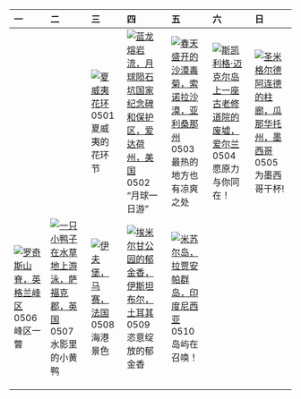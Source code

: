 | 一                                                                                                                                                                                                     | 二                                                                                                                                                                                                 | 三                                                                                                                                                                                 | 四                                                                                                                                                                                                             | 五                                                                                                                                                                                                    | 六                                                                                                                                                                                                    | 日                                                                                                                                                                                                      |
|:------------------------------------------------------------------------------------------------------------------------------------------------------------------------------------------------------|:--------------------------------------------------------------------------------------------------------------------------------------------------------------------------------------------------|:----------------------------------------------------------------------------------------------------------------------------------------------------------------------------------|:--------------------------------------------------------------------------------------------------------------------------------------------------------------------------------------------------------------|:-----------------------------------------------------------------------------------------------------------------------------------------------------------------------------------------------------|:-----------------------------------------------------------------------------------------------------------------------------------------------------------------------------------------------------|:-------------------------------------------------------------------------------------------------------------------------------------------------------------------------------------------------------|
|                                                                                                                                                                                                       |                                                                                                                                                                                                   | [![](https://www.bing.com/th?id=OHR.HawaiianLei_ZH-CN7857272499_320x240.jpg '夏威夷花环')](https://www.bing.com/th?id=OHR.HawaiianLei_ZH-CN7857272499_UHD.jpg)<br>0501<br>夏威夷的花环节      | [![](https://www.bing.com/th?id=OHR.CratersOfTheMoon_ZH-CN8971565042_320x240.jpg '蓝龙熔岩流，月球陨石坑国家纪念碑和保护区，爱达荷州，美国')](https://www.bing.com/th?id=OHR.CratersOfTheMoon_ZH-CN8971565042_UHD.jpg)<br>0502<br>“月球一日游” | [![](https://www.bing.com/th?id=OHR.SonoranSpring_ZH-CN9246678734_320x240.jpg '春天盛开的沙漠毒菊，索诺拉沙漠，亚利桑那州')](https://www.bing.com/th?id=OHR.SonoranSpring_ZH-CN9246678734_UHD.jpg)<br>0503<br>最热的地方也有凉爽之处 | [![](https://www.bing.com/th?id=OHR.JediMonastery_ZH-CN0091557941_320x240.jpg '斯凯利格·迈克尔岛上一座古老修道院的废墟，爱尔兰')](https://www.bing.com/th?id=OHR.JediMonastery_ZH-CN0091557941_UHD.jpg)<br>0504<br>愿原力与你同在！ | [![](https://www.bing.com/th?id=OHR.SanMiguelAllende_ZH-CN1840507091_320x240.jpg '圣米格尔德阿连德的柱廊，瓜那华托州，墨西哥')](https://www.bing.com/th?id=OHR.SanMiguelAllende_ZH-CN1840507091_UHD.jpg)<br>0505<br>为墨西哥干杯! |
| [![](https://www.bing.com/th?id=OHR.TheRoachesPeakDistrict_ZH-CN2657532467_320x240.jpg '罗奇斯山脊，英格兰峰区')](https://www.bing.com/th?id=OHR.TheRoachesPeakDistrict_ZH-CN2657532467_UHD.jpg)<br>0506<br>峰区一瞥 | [![](https://www.bing.com/th?id=OHR.LittleDuckling_ZH-CN2922471258_320x240.jpg '一只小鸭子在水草地上游泳，萨福克郡，英国')](https://www.bing.com/th?id=OHR.LittleDuckling_ZH-CN2922471258_UHD.jpg)<br>0507<br>水影里的小黄鸭 | [![](https://www.bing.com/th?id=OHR.PortMarseille_ZH-CN3194394496_320x240.jpg '伊夫堡，马赛，法国')](https://www.bing.com/th?id=OHR.PortMarseille_ZH-CN3194394496_UHD.jpg)<br>0508<br>海港景色 | [![](https://www.bing.com/th?id=OHR.EmirganPark_ZH-CN3394557999_320x240.jpg '埃米尔甘公园的郁金香，伊斯坦布尔，土耳其')](https://www.bing.com/th?id=OHR.EmirganPark_ZH-CN3394557999_UHD.jpg)<br>0509<br>恣意绽放的郁金香                  | [![](https://www.bing.com/th?id=OHR.MisoolRajaAmpat_ZH-CN3557473032_320x240.jpg '米苏尔岛，拉贾安帕群岛，印度尼西亚')](https://www.bing.com/th?id=OHR.MisoolRajaAmpat_ZH-CN3557473032_UHD.jpg)<br>0510<br>岛屿在召唤！      |                                                                                                                                                                                                      |                                                                                                                                                                                                        |
|                                                                                                                                                                                                       |                                                                                                                                                                                                   |                                                                                                                                                                                   |                                                                                                                                                                                                               |                                                                                                                                                                                                      |                                                                                                                                                                                                      |                                                                                                                                                                                                        |
|                                                                                                                                                                                                       |                                                                                                                                                                                                   |                                                                                                                                                                                   |                                                                                                                                                                                                               |                                                                                                                                                                                                      |                                                                                                                                                                                                      |                                                                                                                                                                                                        |
|                                                                                                                                                                                                       |                                                                                                                                                                                                   |                                                                                                                                                                                   |                                                                                                                                                                                                               |                                                                                                                                                                                                      |                                                                                                                                                                                                      |                                                                                                                                                                                                        |